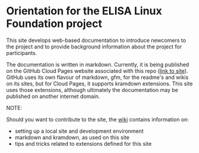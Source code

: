 #  Orientation for the ELISA Linux Foundation project

This site develops web-based documentation to introduce newcomers to the project and to provide background information about the project for participants.

The documentation is written in markdown.
Currently, it is being published on the GitHub Cloud Pages website associated with this repo ([link to site](https://www.elisa.tech)).
GitHub uses its own flavour of markdown, gfm, for the readme's and wikis on its sites, but
for Cloud Pages, it supports kramdown extensions.
This site uses those extensions, although ultimately the documentation may be published on another internet domain.

NOTE:

Should you want to contribute to the site, the 
[wiki](https://github.com/elisa-tech/orientation/wiki)
contains information on:
- setting up a local site and development environment
- markdown and kramdown, as used on this site
- tips and tricks related to extensions defined for this site
